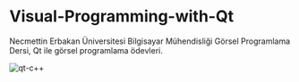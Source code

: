 # Visual-Programming-with-Qt

Necmettin Erbakan Üniversitesi Bilgisayar Mühendisliği Görsel Programlama Dersi, Qt ile görsel programlama ödevleri.



![qt-c++](https://user-images.githubusercontent.com/55760365/121805413-db634500-cc53-11eb-8a4c-21615a5be346.jpg)
